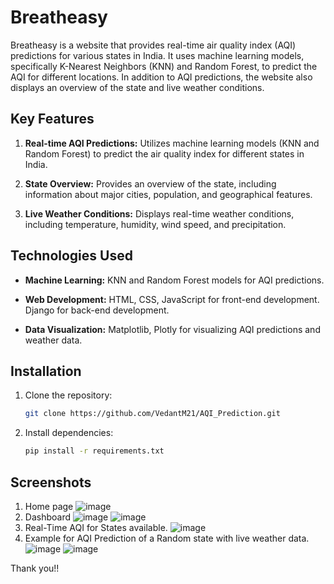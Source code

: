 # Breatheasy

Breatheasy is a website that provides real-time air quality index (AQI) predictions for various states in India. It uses machine learning models, specifically K-Nearest Neighbors (KNN) and Random Forest, to predict the AQI for different locations. In addition to AQI predictions, the website also displays an overview of the state and live weather conditions.


## Key Features

1. **Real-time AQI Predictions:** Utilizes machine learning models (KNN and Random Forest) to predict the air quality index for different states in India.
   
2. **State Overview:** Provides an overview of the state, including information about major cities, population, and geographical features.
   
3. **Live Weather Conditions:** Displays real-time weather conditions, including temperature, humidity, wind speed, and precipitation.

## Technologies Used

- **Machine Learning:** KNN and Random Forest models for AQI predictions.
  
- **Web Development:** HTML, CSS, JavaScript for front-end development. Django for back-end development.
  
- **Data Visualization:** Matplotlib, Plotly for visualizing AQI predictions and weather data.

## Installation

1. Clone the repository:

   ```bash
   git clone https://github.com/VedantM21/AQI_Prediction.git

2. Install dependencies:
   ```bash
   pip install -r requirements.txt

## Screenshots

1. Home page
   ![image](https://github.com/VedantM21/AQI_Prediction/assets/88673354/cea1bf09-0475-4bd3-a6b1-3716585f105a)
3. Dashboard
   ![image](https://github.com/VedantM21/AQI_Prediction/assets/88673354/bee2ee06-0029-40ac-b442-4490f3fc5e88)
   ![image](https://github.com/VedantM21/AQI_Prediction/assets/88673354/451c048f-4ff7-48db-81e0-88c16a7a8f99)
3. Real-Time AQI for States available.
   ![image](https://github.com/VedantM21/AQI_Prediction/assets/88673354/919eb0f4-6d62-4f21-8a09-ce9cb6e47c87)
4. Example for AQI Prediction of a Random state with live weather data.
   ![image](https://github.com/VedantM21/AQI_Prediction/assets/88673354/a7433f9d-456d-4d0e-96bd-0538e9142fc3)
   ![image](https://github.com/VedantM21/AQI_Prediction/assets/88673354/224827d3-53b8-4b83-a048-512e34f60c19)


Thank you!!




